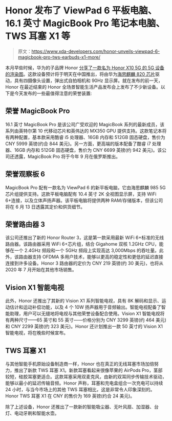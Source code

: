 # Honor 发布了 ViewPad 6 平板电脑、16.1 英寸 MagicBook Pro 笔记本电脑、TWS 耳塞 X1 等

> 原文：<https://www.xda-developers.com/honor-unveils-viewpad-6-magicbook-pro-tws-earbuds-x1-more/>

本月早些时候，华为的子品牌 Honor [分享了一款名为 Honor X10 5G 的 5G 设备的渲染图](https://www.xda-developers.com/honor-x10-5g-90hz-display-kirin-820-pop-up-front-camera-launching-china-may-20/)。这款设备预计将于明天在中国推出，将由华为[海思麒麟 820 芯片](https://www.xda-developers.com/huawei-launches-hisilicon-kirin-820-5g-chipset/)驱动，具有四摄像头设置，弹出式自拍相机和 90Hz 显示屏。就在发布的前一天，Honor 在最近结束的 Honor 全场景智能生活产品发布会上发布了不少新设备。以下是今天发布的一些最值得注意的荣誉装置:

## 荣誉 MagicBook Pro

16.1 英寸 MagicBook Pro 是该公司广受欢迎的 MagicBook 系列的最新成员，该系列由英特尔第 10 代移动芯片和英伟达的 MX350 GPU 提供支持。这款笔记本将有两种配置，基本款采用酷睿 i5 处理器、16GB 内存和 512GB 固态硬盘，售价为 CNY 5999 英镑(约合 844 美元)。另一方面，更高端的版本配备了酷睿 i7 处理器、16GB 内存和 512GB 固态硬盘，售价为 CNY 6699 英镑(约 942 美元)。该公司还透露，MagicBook Pro 将于今年 9 月在俄罗斯推出。

## 荣誉观察板 6

MagicBook Pro 配有一款名为 ViewPad 6 的新平板电脑，它由海思麒麟 985 5G 芯片组提供支持。这款平板电脑配有 10.4 英寸 2K 全视图显示屏，支持 WiFi 6+连接，以及立体声扬声器。该平板电脑将提供两种 RAM/存储版本，但该公司将在 6 月 13 日透露其定价和供货细节。

## 荣誉路由器 3

该公司还推出了新的 Honor Router 3，这是第一款采用最新 WiFi 6+标准的无线路由器。该路由器采用 WiFi 6+芯片组，结合 Gigahome 双核 1.2GHz CPU，能够在一个 2.4GHz 频段和一个 5GHz 频段上实现高达 3,000Mbps 的吞吐量。此外，该路由器支持 OFDMA 多用户技术，能够以更高的稳定性和更低的延迟直接连接到许多设备。Honor 3 路由器的定价为 CNY 219 英镑(约 30 美元)，也将从 2020 年 7 月开始在其他市场销售。

## Vision X1 智能电视

此外，Honor 还推出了其新的 Vision X1 系列智能电视，具有 8K 解码和显示、运动估计和运动补偿功能，以及 4 个 10W 扬声器用于音频输出。智能电视配备了智能助理，用户可以无缝地将电视与其他荣誉设备配合使用。Vision X1 智能电视将有两种尺寸——65 英寸和 55 英寸——价格分别为 CNY 3299 英镑(约 464 美元)和 CNY 2299 英镑(约 323 美元)。Honor 还计划推出一款 50 英寸的 Vision X1 智能电视，将在晚些时候宣布。

## TWS 耳塞 X1

与其他智能手机原始设备制造商一样，Honor 也在真正的无线耳塞市场加倍努力，推出了新款 TWS 耳塞 X1。新款耳塞看起来很像苹果的 AirPods Pro，茎部较短，硅胶耳塞更适合。这款耳塞采用双麦克风，由新的双耳同步传输技术驱动，能够以最小的延迟传输音频。Honor 声称，耳塞和充电盒组合一次充电可以持续 24 小时，与当今市场上的其他 TWS 耳塞相比，这是非常令人印象深刻的。Honor TWS 耳塞 X1 在 CNY 的售价为 169 英镑(约合 24 美元)。

除了上述设备，Honor 还推出了一款新的智能吸尘器、无叶风扇、加湿器、台灯、电动牙刷和智能水壶。